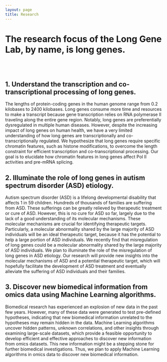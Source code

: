 ```yaml
---
layout: page
title: Research 
---
```


# The research focus of the Long Gene Lab, by name, is long genes.
 <br>
 <br>
 
## 1. Understand the transcription and co-transcriptional processing of long genes.<br>
The lengths of protein-coding genes in the human genome range from 0.2 kilobases to 2400 kilobases. Long genes consume more time and resources to make a transcript because gene transcription relies on RNA polymerase II traveling along the entire gene region. Notably, long genes are preferentially dysregulated in multiple human diseases. However, despite the increasing impact of long genes on human health, we have a very limited understanding of how long genes are transcriptionally and co-transcriptionally regulated. We hypothesize that long genes require specific chromatin features, such as histone modifications, to overcome the length constraint for efficient transcription and co-transcriptional processing. Our goal is to elucidate how chromatin features in long genes affect Pol II activities and pre-mRNA splicing. 
<br>


## 2. Illuminate the role of long genes in autism spectrum disorder (ASD) etiology.<br>
Autism spectrum disorder (ASD) is a lifelong developmental disability that affects 1 in 59 children. Hundreds of thousands of families are suffering from ASD. These sufferings can be greatly relieved by therapeutic treatment or cure of ASD. However, this is no cure for ASD so far, largely due to the lack of a good understanding of its molecular mechanisms. These molecular mechanisms are crucial for identifying therapeutic targets. Particularly, a molecular abnormality shared by the large majority of ASD individuals will be an ideal therapeutic target, because it has the potential to help a large portion of ASD individuals. We recently find that misregulation of long genes could be a molecular abnormality shared by the large majority of ASD individuals. We plan to illuminate the role of the misregulation of long genes in ASD etiology. Our research will provide new insights into the molecular mechanisms of ASD and a potential therapeutic target, which will hopefully facilitate the development of ASD treatment and eventually alleviate the suffering of ASD individuals and their families. <br>  


## 3. Discover new biomedical information from omics data using Machine Learning algorithms.<br>
Biomedical research has experienced an explosion of new data in the past few years. However, many of these data were generated to test pre-defined hypotheses, indicating that new biomedical information unrelated to the hypotheses may remain hidden in the data. Machine Learning algorithms uncover hidden patterns, unknown correlations, and other insights through examining large-scale datasets, which provide a feasible opportunity to develop efficient and effective approaches to discover new information from omics datasets. This new information might be a stepping stone for further biomedical investigations. Thus, we plan to apply Machine Learning algorithms in omics data to discover new biomedical information. 
<br>
